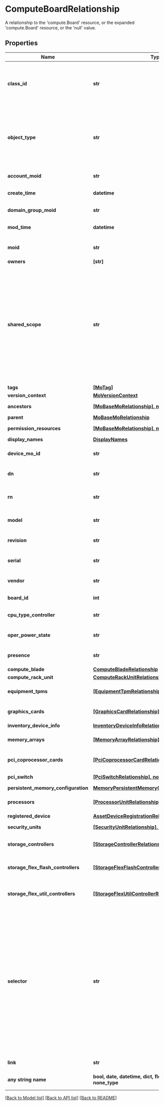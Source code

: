 # ComputeBoardRelationship

A relationship to the 'compute.Board' resource, or the expanded 'compute.Board' resource, or the 'null' value.
## Properties
Name | Type | Description | Notes
------------ | ------------- | ------------- | -------------
**class_id** | **str** | The concrete type of this complex type. Its value must be the same as the &#39;objectType&#39; property. The OpenAPI document references this property as a discriminator value. | [readonly] 
**object_type** | **str** | The fully-qualified type of this managed object, i.e. the class name. This property is optional. The ObjectType is implied from the URL path. If specified, the value of objectType must match the class name specified in the URL path. | [readonly] defaults to nulltype.Null
**account_moid** | **str** | The Account ID for this managed object. | [optional] [readonly] 
**create_time** | **datetime** | The time when this managed object was created. | [optional] [readonly] 
**domain_group_moid** | **str** | The DomainGroup ID for this managed object. | [optional] [readonly] 
**mod_time** | **datetime** | The time when this managed object was last modified. | [optional] [readonly] 
**moid** | **str** | The unique identifier of this Managed Object instance. | [optional] 
**owners** | **[str]** |  | [optional] 
**shared_scope** | **str** | Intersight provides pre-built workflows, tasks and policies to end users through global catalogs. Objects that are made available through global catalogs are said to have a &#39;shared&#39; ownership. Shared objects are either made globally available to all end users or restricted to end users based on their license entitlement. Users can use this property to differentiate the scope (global or a specific license tier) to which a shared MO belongs. | [optional] [readonly] 
**tags** | [**[MoTag]**](MoTag.md) |  | [optional] 
**version_context** | [**MoVersionContext**](MoVersionContext.md) |  | [optional] 
**ancestors** | [**[MoBaseMoRelationship], none_type**](MoBaseMoRelationship.md) | An array of relationships to moBaseMo resources. | [optional] [readonly] 
**parent** | [**MoBaseMoRelationship**](MoBaseMoRelationship.md) |  | [optional] 
**permission_resources** | [**[MoBaseMoRelationship], none_type**](MoBaseMoRelationship.md) | An array of relationships to moBaseMo resources. | [optional] [readonly] 
**display_names** | [**DisplayNames**](DisplayNames.md) |  | [optional] 
**device_mo_id** | **str** | The database identifier of the registered device of an object. | [optional] [readonly] 
**dn** | **str** | The Distinguished Name unambiguously identifies an object in the system. | [optional] [readonly] 
**rn** | **str** | The Relative Name uniquely identifies an object within a given context. | [optional] [readonly] 
**model** | **str** | This field identifies the model of the given component. | [optional] [readonly] 
**revision** | **str** | This field identifies the revision of the given component. | [optional] [readonly] 
**serial** | **str** | This field identifies the serial of the given component. | [optional] [readonly] 
**vendor** | **str** | This field identifies the vendor of the given component. | [optional] [readonly] 
**board_id** | **int** | The identity of the motherboard. | [optional] [readonly] 
**cpu_type_controller** | **str** | The type of central processing unit on the mother board. | [optional] [readonly] 
**oper_power_state** | **str** | Current power state of the mother board of the server. | [optional] [readonly] 
**presence** | **str** | Identifies the presence of the mother board of the server. | [optional] [readonly] 
**compute_blade** | [**ComputeBladeRelationship**](ComputeBladeRelationship.md) |  | [optional] 
**compute_rack_unit** | [**ComputeRackUnitRelationship**](ComputeRackUnitRelationship.md) |  | [optional] 
**equipment_tpms** | [**[EquipmentTpmRelationship], none_type**](EquipmentTpmRelationship.md) | An array of relationships to equipmentTpm resources. | [optional] [readonly] 
**graphics_cards** | [**[GraphicsCardRelationship], none_type**](GraphicsCardRelationship.md) | An array of relationships to graphicsCard resources. | [optional] [readonly] 
**inventory_device_info** | [**InventoryDeviceInfoRelationship**](InventoryDeviceInfoRelationship.md) |  | [optional] 
**memory_arrays** | [**[MemoryArrayRelationship], none_type**](MemoryArrayRelationship.md) | An array of relationships to memoryArray resources. | [optional] [readonly] 
**pci_coprocessor_cards** | [**[PciCoprocessorCardRelationship], none_type**](PciCoprocessorCardRelationship.md) | An array of relationships to pciCoprocessorCard resources. | [optional] [readonly] 
**pci_switch** | [**[PciSwitchRelationship], none_type**](PciSwitchRelationship.md) | An array of relationships to pciSwitch resources. | [optional] [readonly] 
**persistent_memory_configuration** | [**MemoryPersistentMemoryConfigurationRelationship**](MemoryPersistentMemoryConfigurationRelationship.md) |  | [optional] 
**processors** | [**[ProcessorUnitRelationship], none_type**](ProcessorUnitRelationship.md) | An array of relationships to processorUnit resources. | [optional] [readonly] 
**registered_device** | [**AssetDeviceRegistrationRelationship**](AssetDeviceRegistrationRelationship.md) |  | [optional] 
**security_units** | [**[SecurityUnitRelationship], none_type**](SecurityUnitRelationship.md) | An array of relationships to securityUnit resources. | [optional] [readonly] 
**storage_controllers** | [**[StorageControllerRelationship], none_type**](StorageControllerRelationship.md) | An array of relationships to storageController resources. | [optional] [readonly] 
**storage_flex_flash_controllers** | [**[StorageFlexFlashControllerRelationship], none_type**](StorageFlexFlashControllerRelationship.md) | An array of relationships to storageFlexFlashController resources. | [optional] [readonly] 
**storage_flex_util_controllers** | [**[StorageFlexUtilControllerRelationship], none_type**](StorageFlexUtilControllerRelationship.md) | An array of relationships to storageFlexUtilController resources. | [optional] [readonly] 
**selector** | **str** | An OData $filter expression which describes the REST resource to be referenced. This field may be set instead of &#39;moid&#39; by clients. 1. If &#39;moid&#39; is set this field is ignored. 1. If &#39;selector&#39; is set and &#39;moid&#39; is empty/absent from the request, Intersight determines the Moid of the resource matching the filter expression and populates it in the MoRef that is part of the object instance being inserted/updated to fulfill the REST request. An error is returned if the filter matches zero or more than one REST resource. An example filter string is: Serial eq &#39;3AA8B7T11&#39;. | [optional] [readonly] 
**link** | **str** | A URL to an instance of the &#39;mo.MoRef&#39; class. | [optional] 
**any string name** | **bool, date, datetime, dict, float, int, list, str, none_type** | any string name can be used but the value must be the correct type | [optional]

[[Back to Model list]](../README.md#documentation-for-models) [[Back to API list]](../README.md#documentation-for-api-endpoints) [[Back to README]](../README.md)


